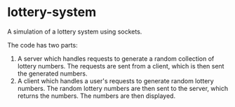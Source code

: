 # lottery-system
A simulation of a lottery system using sockets.

The code has two parts:

1. A server which handles requests to generate a random collection of lottery numbers. The requests are sent from a client, which is then sent the generated numbers.
2. A client which handles a user's requests to generate random lottery numbers. The random lottery numbers are then sent to the server, which returns the numbers. The numbers are then displayed.
